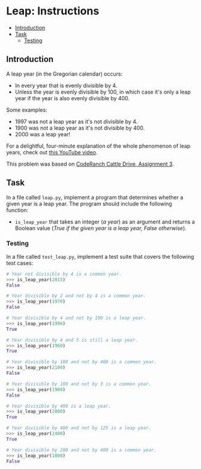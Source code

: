 # Leap: Instructions

- [Introduction](#introduction)
- [Task](#task)
  - [Testing](#testing)

## Introduction

A leap year (in the Gregorian calendar) occurs:

- In every year that is evenly divisible by 4.
- Unless the year is evenly divisible by 100, in which case it's only a leap
  year if the year is also evenly divisible by 400.

Some examples:

- 1997 was not a leap year as it's not divisible by 4.
- 1900 was not a leap year as it's not divisible by 400.
- 2000 was a leap year!

For a delightful, four-minute explanation of the whole phenomenon of leap years,
check out [this YouTube video](https://www.youtube.com/watch?v=xX96xng7sAE).

This problem was based on [CodeRanch Cattle Drive, Assignment
3][coderanch-leap].

## Task

In a file called `leap.py`, implement a program that determines whether a given
year is a leap year. The program should include the following function:

- `is_leap_year` that takes an integer (_a year_) as an argument and returns a
  Boolean value (_True if the given year is a leap year, False otherwise_).

### Testing

In a file called `test_leap.py`, implement a test suite that covers the
following test cases:

```python
# Year not divisible by 4 is a common year.
>>> is_leap_year(2015)
False

# Year divisible by 2 and not by 4 is a common year.
>>> is_leap_year(1970)
False

# Year divisible by 4 and not by 100 is a leap year.
>>> is_leap_year(1996)
True

# Year divisible by 4 and 5 is still a leap year.
>>> is_leap_year(1960)
True

# Year divisible by 100 and not by 400 is a common year.
>>> is_leap_year(2100)
False

# Year divisible by 100 and not by 3 is a common year.
>>> is_leap_year(1900)
False

# Year divisible by 400 is a leap year.
>>> is_leap_year(2000)
True

# Year divisible by 400 and not by 125 is a leap year.
>>> is_leap_year(2400)
True

# Year divisible by 200 and not by 400 is a common year.
>>> is_leap_year(1800)
False
```

[coderanch-leap]: https://coderanch.com/t/718816/Leap
